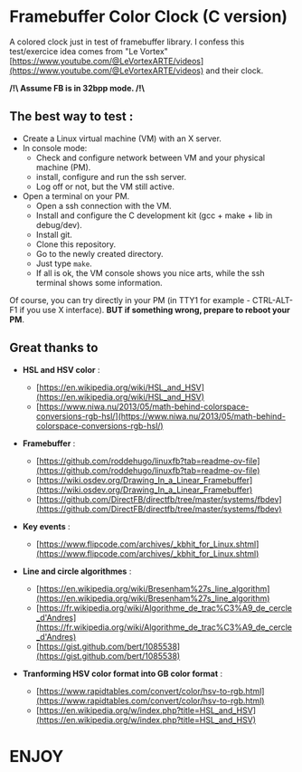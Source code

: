 # Framebuffer Color Clock (C version)

A colored clock just in test of framebuffer library.
I confess this test/exercice idea comes from "Le Vortex" [https://www.youtube.com/@LeVortexARTE/videos](https://www.youtube.com/@LeVortexARTE/videos) and their clock.

**/!\ Assume FB is in 32bpp mode. /!\\**


## The best way to test :
- Create a Linux virtual machine (VM) with an X server.
- In console mode:
  - Check and configure network between VM and your physical machine (PM).
  - install, configure and run the ssh server.
  - Log off or not, but the VM still active.
- Open a terminal on your PM.
  - Open a ssh connection with the VM.
  - Install and configure the C development kit (gcc + make + lib in debug/dev).
  - Install git.
  - Clone this repository.
  - Go to the newly created directory.
  - Just type ```make```.
  - If all is ok, the VM console shows you nice arts, while the ssh terminal shows some information.

Of course, you can try directly in your PM (in TTY1 for example - CTRL-ALT-F1 if you use X interface). 
**BUT if something wrong, prepare to reboot your PM**.

## Great thanks to
- **HSL and HSV color** :
  - [https://en.wikipedia.org/wiki/HSL_and_HSV](https://en.wikipedia.org/wiki/HSL_and_HSV)
  - [https://www.niwa.nu/2013/05/math-behind-colorspace-conversions-rgb-hsl/](https://www.niwa.nu/2013/05/math-behind-colorspace-conversions-rgb-hsl/)

- **Framebuffer** :
  - [https://github.com/roddehugo/linuxfb?tab=readme-ov-file](https://github.com/roddehugo/linuxfb?tab=readme-ov-file)
  - [https://wiki.osdev.org/Drawing_In_a_Linear_Framebuffer](https://wiki.osdev.org/Drawing_In_a_Linear_Framebuffer)
  - [https://github.com/DirectFB/directfb/tree/master/systems/fbdev](https://github.com/DirectFB/directfb/tree/master/systems/fbdev)

- **Key events** :
  - [https://www.flipcode.com/archives/_kbhit_for_Linux.shtml](https://www.flipcode.com/archives/_kbhit_for_Linux.shtml)

- **Line and circle algorithmes** :
  - [https://en.wikipedia.org/wiki/Bresenham%27s_line_algorithm](https://en.wikipedia.org/wiki/Bresenham%27s_line_algorithm)
  - [https://fr.wikipedia.org/wiki/Algorithme_de_trac%C3%A9_de_cercle_d'Andres](https://fr.wikipedia.org/wiki/Algorithme_de_trac%C3%A9_de_cercle_d'Andres)
  - [https://gist.github.com/bert/1085538](https://gist.github.com/bert/1085538)

- **Tranforming HSV color format into GB color format** :
  - [https://www.rapidtables.com/convert/color/hsv-to-rgb.html](https://www.rapidtables.com/convert/color/hsv-to-rgb.html)
  - [https://en.wikipedia.org/w/index.php?title=HSL_and_HSV](https://en.wikipedia.org/w/index.php?title=HSL_and_HSV)


# ENJOY
